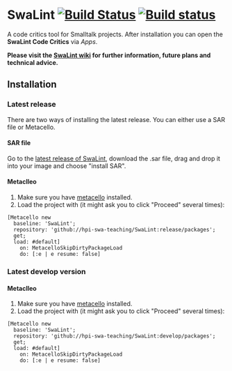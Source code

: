 SwaLint [![Build Status][gh_badge]][gh_action] [![Build status][appveyor_badge]][appveyor] <!-- [![Coverage Status][coveralls_badge]][coveralls] -->
===================

<!-- ## Checkout the main branch for the stable version of SwaLint! -->

A code critics tool for Smalltalk projects. After installation you can open the **SwaLint Code Critics** via *Apps*.

**Please visit the [SwaLint wiki](https://github.com/hpi-swa-teaching/SwaLint/wiki) for further information, future plans and technical advice.**

## Installation

### Latest release

There are two ways of installing the latest release. You can either use a SAR file or Metacello.

#### SAR file
Go to the [latest release of SwaLint](https://github.com/hpi-swa-teaching/SwaLint/releases/latest), download the .sar file, drag and drop it into your image and choose "install SAR".  

#### Metaclleo
1. Make sure you have [metacello](https://github.com/Metacello/metacello) installed.
2. Load the project with (it might ask you to click "Proceed" several times):
```Smalltalk
[Metacello new
  baseline: 'SwaLint';
  repository: 'github://hpi-swa-teaching/SwaLint:release/packages';
  get;
  load: #default]
    on: MetacelloSkipDirtyPackageLoad
    do: [:e | e resume: false]
```



### Latest develop version

#### Metaclleo
1. Make sure you have [metacello](https://github.com/Metacello/metacello) installed.
2. Load the project with (it might ask you to click "Proceed" several times):
```Smalltalk
[Metacello new
  baseline: 'SwaLint';
  repository: 'github://hpi-swa-teaching/SwaLint:develop/packages';
  get;
  load: #default]
    on: MetacelloSkipDirtyPackageLoad
    do: [:e | e resume: false]
 ```
 
[appveyor]: https://ci.appveyor.com/project/hpi-swa-teaching/swalint
[appveyor_badge]: https://ci.appveyor.com/api/projects/status/uj2j9trw2x6yq9iy?svg=true
[gh_action]: https://github.com/hpi-swa-teaching/SwaLint/actions/workflows/main.yml
[gh_badge]: https://img.shields.io/github/workflow/status/hpi-swa-teaching/SwaLint/tests/main?logo=github
[coveralls]: https://coveralls.io/github/hpi-swa-teaching/SwaLint?branch=develop
[coveralls_badge]: https://coveralls.io/repos/github/hpi-swa-teaching/SwaLint/badge.svg?branch=develop
